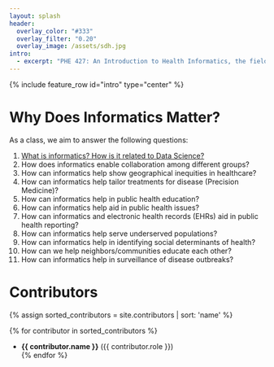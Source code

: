 ```yaml
---
layout: splash
header:
  overlay_color: "#333"
  overlay_filter: "0.20"
  overlay_image: /assets/sdh.jpg
intro:
  - excerpt: "PHE 427: An Introduction to Health Informatics, the field devoted to the optimal use of data, information, and knowledge to advance individual health, health care, public health, and health-related research."
---
```


{% include feature_row id="intro" type="center" %}

# Why Does Informatics Matter?

As a class, we aim to answer the following questions: 

1. [What is informatics? How is it related to Data Science?](articles/01-what-is-informatics.md)
2. How does informatics enable collaboration among different groups?
3. How can informatics help show geographical inequities in healthcare?
4. How can informatics help tailor treatments for disease (Precision Medicine)?
5. How can informatics help in public health education?
6. How can informatics help aid in public health issues?
7. How can informatics and electronic health records (EHRs) aid in public health reporting?
8. How can informatics help serve underserved populations?
9. How can informatics help in identifying social determinants of health?
10. How can we help neighbors/communities educate each other?
11. How can informatics help in surveillance of disease outbreaks?

# Contributors

{% assign sorted_contributors = site.contributors | sort: 'name' %}

{% for contributor in sorted_contributors %}
- <b>{{ contributor.name }}</b> ({{ contributor.role }}) <br>
{% endfor %}